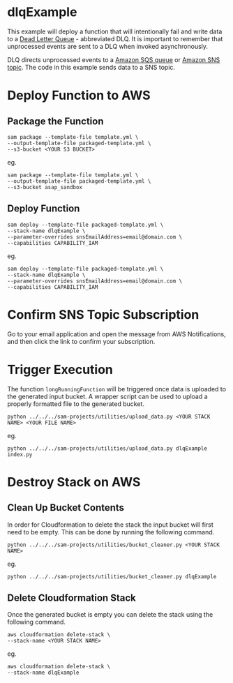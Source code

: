 # dlqExample

This example will deploy a function that will intentionally fail and write data to a [Dead Letter Queue](https://docs.aws.amazon.com/lambda/latest/dg/dlq.html) - abbreviated DLQ.  It is important to remember that unprocessed events are sent to a DLQ when invoked asynchronously.  

DLQ directs unprocessed events to a [Amazon SQS queue](http://docs.aws.amazon.com/AWSSimpleQueueService/latest/SQSDeveloperGuide/Welcome.html) or [Amazon SNS topic](http://docs.aws.amazon.com/AWSSimpleQueueService/latest/SQSDeveloperGuide/Welcome.html).  The code in this example sends data to a SNS topic.

# Deploy Function to AWS

## Package the Function

```
sam package --template-file template.yml \
--output-template-file packaged-template.yml \
--s3-bucket <YOUR S3 BUCKET>
```

eg.

```
sam package --template-file template.yml \
--output-template-file packaged-template.yml \
--s3-bucket asap_sandbox
```

## Deploy Function

```
sam deploy --template-file packaged-template.yml \
--stack-name dlqExample \
--parameter-overrides snsEmailAddress=email@domain.com \
--capabilities CAPABILITY_IAM
```

eg.

```
sam deploy --template-file packaged-template.yml \
--stack-name dlqExample \
--parameter-overrides snsEmailAddress=email@domain.com \
--capabilities CAPABILITY_IAM
```

# Confirm SNS Topic Subscription

Go to your email application and open the message from AWS Notifications, and then click the link to confirm your subscription. 

# Trigger Execution

The function `longRunningFunction` will be triggered once data is uploaded to the generated input bucket.  A wrapper script can be used to upload a properly formatted file to the generated bucket.  

```
python ../../../sam-projects/utilities/upload_data.py <YOUR STACK NAME> <YOUR FILE NAME>
```

eg.

```
python ../../../sam-projects/utilities/upload_data.py dlqExample index.py
```

# Destroy Stack on AWS

## Clean Up Bucket Contents

In order for Cloudformation to delete the stack the input bucket will first need to be empty.  This can be done by running the following command.

```
python ../../../sam-projects/utilities/bucket_cleaner.py <YOUR STACK NAME>
```

eg.

```
python ../../../sam-projects/utilities/bucket_cleaner.py dlqExample
```

## Delete Cloudformation Stack

Once the generated bucket is empty you can delete the stack using the following command.

```
aws cloudformation delete-stack \
--stack-name <YOUR STACK NAME>
```

eg.

```
aws cloudformation delete-stack \
--stack-name dlqExample
```
